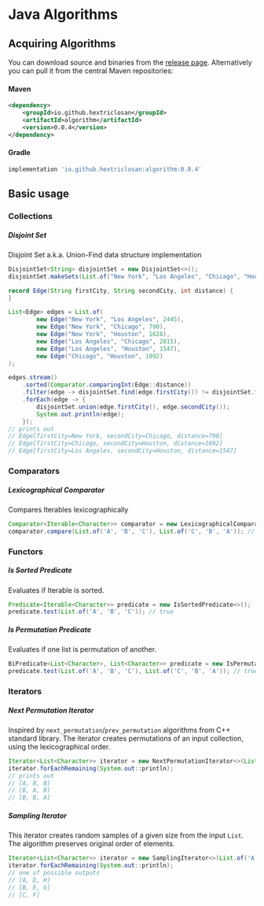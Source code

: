 
# Java Algorithms

## Acquiring Algorithms
You can download source and binaries from the [release page](https://github.com/hextriclosan/algorithm/releases/latest).
Alternatively you can pull it from the central Maven repositories:

#### Maven
```xml
<dependency>
    <groupId>io.github.hextriclosan</groupId>
    <artifactId>algorithm</artifactId>
    <version>0.0.4</version>
</dependency>
```

#### Gradle
```groovy
implementation 'io.github.hextriclosan:algorithm:0.0.4'
```

## Basic usage

### Collections

##### Disjoint Set
Disjoint Set a.k.a. Union-Find data structure implementation
```java
DisjointSet<String> disjointSet = new DisjointSet<>();
disjointSet.makeSets(List.of("New York", "Los Angeles", "Chicago", "Houston"));

record Edge(String firstCity, String secondCity, int distance) {
}

List<Edge> edges = List.of(
        new Edge("New York", "Los Angeles", 2445),
        new Edge("New York", "Chicago", 790),
        new Edge("New York", "Houston", 1628),
        new Edge("Los Angeles", "Chicago", 2015),
        new Edge("Los Angeles", "Houston", 1547),
        new Edge("Chicago", "Houston", 1092)
);

edges.stream()
    .sorted(Comparator.comparingInt(Edge::distance))
    .filter(edge -> disjointSet.find(edge.firstCity()) != disjointSet.find(edge.secondCity()))
    .forEach(edge -> {
        disjointSet.union(edge.firstCity(), edge.secondCity());
        System.out.println(edge);
    });
// prints out
// Edge[firstCity=New York, secondCity=Chicago, distance=790]
// Edge[firstCity=Chicago, secondCity=Houston, distance=1092]
// Edge[firstCity=Los Angeles, secondCity=Houston, distance=1547]
```

### Comparators

##### Lexicographical Comparator
Compares Iterables lexicographically
```java
Comparator<Iterable<Character>> comparator = new LexicographicalComparator<>();
comparator.compare(List.of('A', 'B', 'C'), List.of('C', 'B', 'A')); // -1
```

### Functors

##### Is Sorted Predicate
Evaluates if Iterable is sorted.
```java
Predicate<Iterable<Character>> predicate = new IsSortedPredicate<>();
predicate.test(List.of('A', 'B', 'C')); // true
```

##### Is Permutation Predicate
Evaluates if one list is permutation of another.
```java
BiPredicate<List<Character>, List<Character>> predicate = new IsPermutationPredicate<>();
predicate.test(List.of('A', 'B', 'C'), List.of('C', 'B', 'A')); // true
```

### Iterators

##### Next Permutation Iterator
Inspired by `next_permutation`/`prev_permutation` algorithms from C++ standard
library. The iterator creates permutations of an input collection, using the lexicographical order.
```java
Iterator<List<Character>> iterator = new NextPermutationIterator<>(List.of('A', 'B', 'B'));
iterator.forEachRemaining(System.out::println);
// prints out
// [A, B, B]
// [B, A, B]
// [B, B, A]
```

##### Sampling Iterator
This iterator creates random samples of a given size from the input `List`. 
The algorithm preserves original order of elements.
```java
Iterator<List<Character>> iterator = new SamplingIterator<>(List.of('A', 'B', 'C', 'D', 'E', 'F', 'G', 'H'), 3);
iterator.forEachRemaining(System.out::println);
// one of possible outputs
// [A, D, H]
// [B, E, G]
// [C, F]
```
